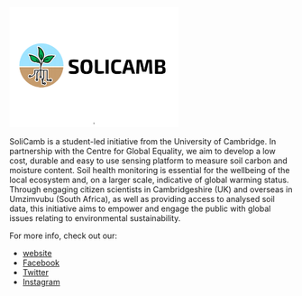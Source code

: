 <img src="https://github.com/erikabond/solicamb-arduino-tutorial/blob/master/images/solicamb_horizontal_test.pdf" alt="logo" width="300"/>

SoliCamb is a student-led initiative from the University of Cambridge. In partnership with the Centre for Global Equality, we aim to develop a low cost, durable and easy to use sensing platform to measure soil carbon and moisture content. Soil health monitoring is essential for the wellbeing of the local ecosystem and, on a larger scale, indicative of global warming status. Through engaging citizen scientists in Cambridgeshire (UK) and overseas in Umzimvubu (South Africa), as well as providing access to analysed soil data, this initiative aims to empower and engage the public with global issues relating to environmental sustainability.

For more info, check out our:
* [website](solicamb.co.uk)
* [Facebook](facebook.com/solicamb)
* [Twitter](twitter.com/solicamb)
* [Instagram](instagram.com/solicamb)